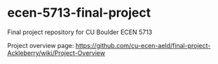 # ecen-5713-final-project
Final project repository for CU Boulder ECEN 5713

Project overview page: https://github.com/cu-ecen-aeld/final-project-Ackleberry/wiki/Project-Overview
